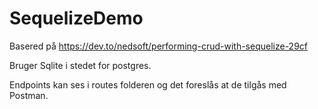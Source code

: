 # SequelizeDemo

Basered på https://dev.to/nedsoft/performing-crud-with-sequelize-29cf  

Bruger Sqlite i stedet for postgres.  

Endpoints kan ses i routes folderen og det foreslås at de tilgås med Postman.
